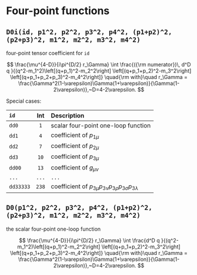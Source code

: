 # Four-point functions

## `D0i(id, p1^2, p2^2, p3^2, p4^2, (p1+p2)^2, (p2+p3)^2, m1^2, m2^2, m3^2, m4^2)`

four-point tensor coefficient for `id`

<!-- ``math -->
$$
\frac{\mu^{4-D}}{i\pi^{D/2} r_\Gamma} \int
\frac{({\rm numerator})\, d^D q }{(q^2-m_1^2)\left[(q+p_1)^2-m_2^2\right]
\left[(q+p_1+p_2)^2-m_3^2\right] \left[(q+p_1+p_2+p_3)^2-m_4^2\right]}
\quad{\rm with}\quad r_\Gamma = \frac{\Gamma^2(1-\varepsilon)\Gamma(1+\varepsilon)}{\Gamma(1-2\varepsilon)},~D=4-2\varepsilon.
$$
<!-- `` -->

Special cases:

| `id` | Int | Description |
|:---|:---:|:---|
| `dd0` |`1` | scalar four-point one-loop function |
| `dd1` | `4` | coefficient of $p_{1\mu}$ |
| `dd2` | `7` | coefficient of $p_{2\mu}$ |
| `dd3` | `10` | coefficient of $p_{3\mu}$ |
| `dd00` | `13` | coefficient of $g_{\mu\nu}$ |
| `...` | `...` |  `...` |
| `dd33333` | `238` | coefficient of $p_{3\mu} p_{3\nu} p_{3\rho} p_{3\sigma} p_{3\lambda}$ |

##  `D0(p1^2, p2^2, p3^2, p4^2, (p1+p2)^2, (p2+p3)^2, m1^2, m2^2, m3^2, m4^2)`

the scalar four-point one-loop function

<!-- ``math -->
$$
\frac{\mu^{4-D}}{i\pi^{D/2} r_\Gamma} \int
\frac{d^D q }{(q^2-m_1^2)\left[(q+p_1)^2-m_2^2\right]
\left[(q+p_1+p_2)^2-m_3^2\right] \left[(q+p_1+p_2+p_3)^2-m_4^2\right]}
\quad{\rm with}\quad r_\Gamma = \frac{\Gamma^2(1-\varepsilon)\Gamma(1+\varepsilon)}{\Gamma(1-2\varepsilon)},~D=4-2\varepsilon.
$$
<!-- `` -->

